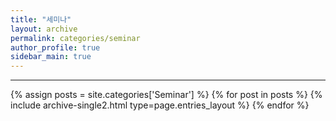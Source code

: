 ```yaml
---
title: "세미나"
layout: archive
permalink: categories/seminar
author_profile: true
sidebar_main: true
---
```


<!-- 공백이 포함되어 있는 카테고리 이름의 경우 site.categories['a b c'] 이런식으로! -->

***

{% assign posts = site.categories['Seminar'] %}
{% for post in posts %} {% include archive-single2.html type=page.entries_layout %} {% endfor %}